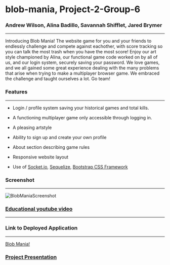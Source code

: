 # blob-mania, Project-2-Group-6

### Andrew Wilson, Alina Badillo, Savannah Shifflet, Jared Brymer

---

Introducing Blob Mania! The website game for you and your friends to endlessly challenge and compete against eachother, with score tracking so you can talk the most trash when you have the most score! Enjoy our art style championed by Alina, our functional game code worked on by all of us, and our login system, securely saving your password. We love games, and we all gained some great experience dealing with the many problems that arise when trying to make a multiplayer browser game. We embraced the challenge and taught ourselves a lot. Go team!

### Features
---

- Login / profile system saving your historical games and total kills.

- A functioning multiplayer game only accessible through logging in.

- A pleasing artstyle

- Ability to sign up and create your own profile

- About section describing game rules

- Responsive website layout

- Use of [Socket.io](https://socket.io/), [Sequelize](https://sequelize.org/), [Bootstrap CSS Framework](https://getbootstrap.com/docs/4.1/getting-started/introduction/)

### Screenshot
---
![BlobManiaScreenshot](https://github.com/Savannah-Shifflet/blob-mania/assets/136511402/29eb7f3c-cab3-482f-afaf-909f4c5bb59f)


### [Educational youtube video](https://www.youtube.com/watch?v=HXquxWtE5vA&list=PLpPnRKq7eNW16Wq1GQjQjpTo_E0taH0La&index=13)
---


### Link to Deployed Application
---

[Blob Mania!](https://blob-mania-322037286e7b.herokuapp.com/)

### [Project Presentation](https://docs.google.com/presentation/d/1MgeRX8-y5eeQkPE-Jh3MESlMzUGDEyEQfw3xJX2T1JY/edit?usp=sharing)

